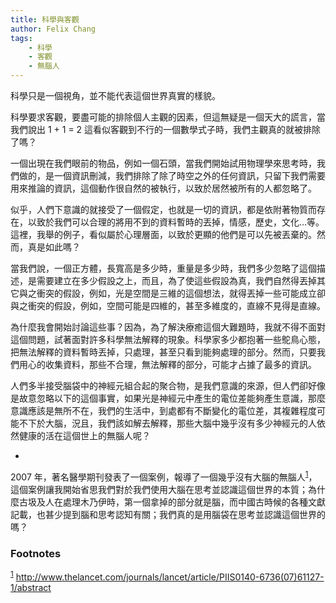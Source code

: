 ```yaml
---
title: 科學與客觀
author: Felix Chang
tags:
    - 科學
    - 客觀
    - 無腦人
---
```


科學只是一個視角，並不能代表這個世界真實的樣貌。

科學要求客觀，要盡可能的排除個人主觀的因素，但這無疑是一個天大的謊言，當我們說出 1 + 1 = 2 這看似客觀到不行的一個數學式子時，我們主觀真的就被排除了嗎？

一個出現在我們眼前的物品，例如一個石頭，當我們開始試用物理學來思考時，我們做的，是一個資訊刪減，我們排除了除了時空之外的任何資訊，只留下我們需要用來推論的資訊，這個動作很自然的被執行，以致於居然被所有的人都忽略了。

似乎，人們下意識的就接受了一個假定，也就是一切的資訊，都是依附著物質而存在，以致於我們可以合理的將用不到的資料暫時的丟掉，情感，歷史，文化…等。這裡，我舉的例子，看似屬於心理層面，以致於更顯的他們是可以先被丟棄的。然而，真是如此嗎？

當我們說，一個正方體，長寬高是多少時，重量是多少時，我們多少忽略了這個描述，是需要建立在多少假設之上，而且，為了使這些假設為真，我們自然得丟掉其它與之衝突的假設，例如，光是空間是三維的這個想法，就得丟掉一些可能成立卻與之衝突的假設，例如，空間可能是四維的，甚至多維度的，直線不見得是直線。

為什麼我會開始討論這些事？因為，為了解決療癒這個大難題時，我就不得不面對這個問題，試著面對許多科學無法解釋的現象。科學家多少都抱著一些鴕鳥心態，把無法解釋的資料暫時丟掉，只處理，甚至只看到能夠處理的部分。然而，只要我們用心的收集資料，那些不合理，無法解釋的部分，可能才占據了最多的資訊。

人們多半接受腦袋中的神經元組合起的聚合物，是我們意識的來源，但人們卻好像是故意忽略以下的這個事實，如果光是神經元中產生的電位差能夠產生意識，那麼意識應該是無所不在，我們的生活中，到處都有不斷變化的電位差，其複雜程度可能不下於大腦，況且，我們該如解去解釋，那些大腦中幾乎沒有多少神經元的人依然健康的活在這個世上的無腦人呢？

-

2007 年，著名醫學期刊發表了一個案例，報導了一個幾乎沒有大腦的無腦人<sup><a id="fnr.1" class="footref" href="#fn.1">1</a></sup>，這個案例讓我開始省思我們對於我們使用大腦在思考並認識這個世界的本質；為什麼古圾及人在處理木乃伊時，第一個拿掉的部分就是腦，而中國古時候的各種文獻記載，也甚少提到腦和思考認知有關；我們真的是用腦袋在思考並認識這個世界的嗎？

### Footnotes

<sup><a id="fn.1" href="#fnr.1">1</a></sup> http://www.thelancet.com/journals/lancet/article/PIIS0140-6736(07)61127-1/abstract
